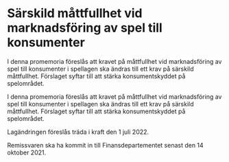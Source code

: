 # Särskild måttfullhet vid marknadsföring av spel till konsumenter

I denna promemoria föreslås att kravet på måttfullhet vid marknadsföring av spel till konsumenter i spellagen ska ändras till ett krav på särskild måttfullhet. Förslaget syftar till att stärka konsumentskyddet på spelområdet.

I denna promemoria föreslås att kravet på måttfullhet vid marknadsföring av spel till konsumenter i spellagen ska ändras till ett krav på särskild måttfullhet. Förslaget syftar till att stärka konsumentskyddet på spelområdet.

Lagändringen föreslås träda i kraft den 1 juli 2022.

Remissvaren ska ha kommit in till Finansdepartementet senast den 14 oktober 2021.
